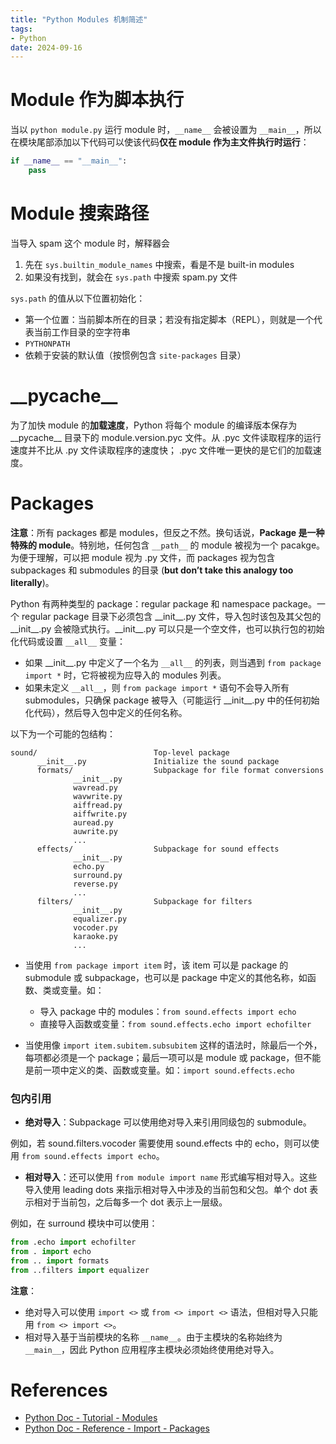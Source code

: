 ```yaml
---
title: "Python Modules 机制简述"
tags:
- Python
date: 2024-09-16
---
```

# Module 作为脚本执行
当以 `python module.py` 运行 module 时，`__name__` 会被设置为 `__main__`，所以在模块尾部添加以下代码可以使该代码**仅在 module 作为主文件执行时运行**：
```python
if __name__ == "__main__":
    pass
```
# Module 搜索路径
当导入 spam 这个 module 时，解释器会
1. 先在 `sys.builtin_module_names` 中搜索，看是不是 built-in modules
2. 如果没有找到，就会在 `sys.path` 中搜索 spam.py 文件

`sys.path` 的值从以下位置初始化：
- 第一个位置：当前脚本所在的目录；若没有指定脚本（REPL），则就是一个代表当前工作目录的空字符串
- `PYTHONPATH`
- 依赖于安装的默认值（按惯例包含 `site-packages` 目录）

# \_\_pycache\_\_
为了加快 module 的**加载速度**，Python 将每个 module 的编译版本保存为 \_\_pycache\_\_ 目录下的 module.version.pyc 文件。从 .pyc 文件读取程序的运行速度并不比从 .py 文件读取程序的速度快； .pyc 文件唯一更快的是它们的加载速度。

# Packages
**注意**：所有 packages 都是 modules，但反之不然。换句话说，**Package 是一种特殊的 module**。特别地，任何包含 `__path__` 的 module 被视为一个 pacakge。为便于理解，可以把 module 视为 .py 文件，而 packages 视为包含 subpackages 和 submodules 的目录 (**but don’t take this analogy too literally**)。

Python 有两种类型的 package：regular package 和 namespace package。一个 regular package 目录下必须包含 \_\_init\_\_.py 文件，导入包时该包及其父包的 \_\_init\_\_.py 会被隐式执行。\_\_init\_\_.py 可以只是一个空文件，也可以执行包的初始化代码或设置 `__all__` 变量：
- 如果 \_\_init\_\_.py 中定义了一个名为 `__all__` 的列表，则当遇到 `from package import *` 时，它将被视为应导入的 modules 列表。
- 如果未定义 `__all__`，则 `from package import *` 语句不会导入所有 submodules，只确保 package 被导入（可能运行 \_\_init\_\_.py 中的任何初始化代码），然后导入包中定义的任何名称。

以下为一个可能的包结构：
```
sound/                          Top-level package
      __init__.py               Initialize the sound package
      formats/                  Subpackage for file format conversions
              __init__.py
              wavread.py
              wavwrite.py
              aiffread.py
              aiffwrite.py
              auread.py
              auwrite.py
              ...
      effects/                  Subpackage for sound effects
              __init__.py
              echo.py
              surround.py
              reverse.py
              ...
      filters/                  Subpackage for filters
              __init__.py
              equalizer.py
              vocoder.py
              karaoke.py
              ...
```

- 当使用 `from package import item` 时，该 item 可以是 package 的 submodule 或 subpackage，也可以是 package 中定义的其他名称，如函数、类或变量。如：
    - 导入 package 中的 modules：`from sound.effects import echo`
    - 直接导入函数或变量：`from sound.effects.echo import echofilter`

- 当使用像 `import item.subitem.subsubitem` 这样的语法时，除最后一个外，每项都必须是一个 package；最后一项可以是 module 或 package，但不能是前一项中定义的类、函数或变量。如：`import sound.effects.echo`

### 包内引用
- **绝对导入**：Subpackage 可以使用绝对导入来引用同级包的 submodule。

例如，若 sound.filters.vocoder 需要使用 sound.effects 中的 echo，则可以使用 `from sound.effects import echo`。

- **相对导入**：还可以使用 `from module import name` 形式编写相对导入。这些导入使用 leading dots 来指示相对导入中涉及的当前包和父包。单个 dot 表示相对于当前包，之后每多一个 dot 表示上一层级。

例如，在 surround 模块中可以使用：

```python
from .echo import echofilter
from . import echo
from .. import formats
from ..filters import equalizer
```

**注意**：
- 绝对导入可以使用 `import <>` 或 `from <> import <>` 语法，但相对导入只能用 `from <> import <>`。
- 相对导入基于当前模块的名称 `__name__`。由于主模块的名称始终为 `__main__`，因此 Python 应用程序主模块必须始终使用绝对导入。

# References
- [Python Doc - Tutorial - Modules](https://docs.python.org/3/tutorial/modules.html)
- [Python Doc - Reference - Import - Packages](https://docs.python.org/3/reference/import.html#packages)
